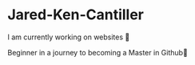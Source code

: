 # Jared-Ken-Cantiller

I am currently working on websites 🗽

Beginner in a journey to becoming a Master in Github🚀
